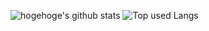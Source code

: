 

<!--
**Inoueyoshito/Inoueyoshito** is a ✨ _special_ ✨ repository because its `README.md` (this file) appears on your GitHub profile.

Here are some ideas to get you started:

- 🔭 I’m currently working on ...
- 🌱 I’m currently learning ...
- 👯 I’m looking to collaborate on ...
- 🤔 I’m looking for help with ...
- 💬 Ask me about ...
- 📫 How to reach me: ...
- 😄 Pronouns: ...
- ⚡ Fun fact: ...
-->

![hogehoge's github stats](https://github-readme-stats.vercel.app/api?username=Inoueyoshito&hide=contribs&count_private=true&show_icons=true&theme=tokyonight)
![Top used Langs](https://github-readme-stats.vercel.app/api/top-langs/?username=Inoueyoshito&layout=compact&theme=tokyonight)
